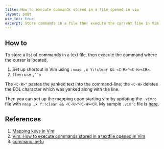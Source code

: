 ```yaml
---
title: How to execute commands stored in a file opened in vim
layout: post
use_toc: true
excerpt: Store commands in a file then execute the current line in Vim
---
```


## How to
To store a list of commands in a text file, then execute the command where the cursor is located,

1. Set up shortcut in Vim using `:nmap ,x Y:!clear && <C-R>"<C-H><CR>`.
2. Then use `,``x`

The `<C-R>"` pastes the yanked text into the command-line; the `<C-H>` deletes the EOL character which was yanked along with the line.

Then you can set up the mapping upon starting vim by updating the `.vimrc` file with 
`nmap ,x Y:!clear && <C-R>"<C-H><CR`. My sample `.vimrc` file is [here](/assets/scripts/vimrc).

## References
1. [Mapping keys in Vim](https://vim.fandom.com/wiki/Mapping_keys_in_Vim_-_Tutorial_(Part_1))
2. [Vim: How to execute commands stored in a textfile opened in Vim](https://superuser.com/questions/125272/vim-how-to-execute-commands-stored-in-a-textfile-opened-in-vim)
3. [commandlinefu](https://www.commandlinefu.com/commands/browse)